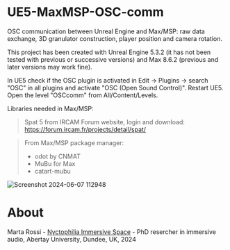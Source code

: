 # UE5-MaxMSP-OSC-comm
 OSC communication between Unreal Engine and Max/MSP: raw data exchange, 3D granulator construction, player position and camera rotation.

This project has been created with Unreal Engine 5.3.2 (it has not been tested with previous or successive versions) and 
Max 8.6.2 (previous and later versions may work fine).

In UE5 check if the OSC plugin is activated in Edit -> Plugins -> search "OSC" in all plugins and activate "OSC (Open Sound Control)". Restart UE5.
Open the level "OSCcomm" from All/Content/Levels.

Libraries needed in Max/MSP:

> Spat 5 from IRCAM Forum website, login and download: https://forum.ircam.fr/projects/detail/spat/

> From Max/MSP package manager:
>  - odot by CNMAT
>  - MuBu for Max
>  - catart-mubu 

![Screenshot 2024-06-07 112948](https://github.com/NoOne511/UE5-MaxMSP-OSC-comm/assets/44483188/31883a2c-7614-4266-a979-1c5f99d92e2f)

# About
Marta Rossi - [Nyctophilia Immersive Space](https://nyctophiliaimmersive.space/) - PhD resercher in immersive audio, Abertay University, Dundee, UK, 2024

